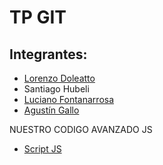 # TP GIT

## Integrantes:

- [Lorenzo Doleatto](lolo.md)
- Santiago Hubeli
- [Luciano Fontanarrosa](lu.md)
- [Agustín Gallo](aguga.md)

NUESTRO CODIGO AVANZADO JS
- [Script JS](script.js)



